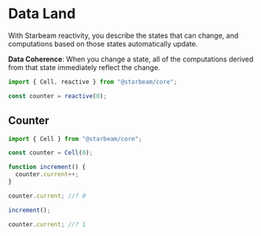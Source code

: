 # Data Land

With Starbeam reactivity, you describe the states that can change, and
computations based on those states automatically update.

**Data Coherence**: When you change a state, all of the computations derived
from that state immediately reflect the change.

```ts
import { Cell, reactive } from "@starbeam/core";

const counter = reactive(0);
```

## Counter

```ts
import { Cell } from "@starbeam/core";

const counter = Cell(0);

function increment() {
  counter.current++;
}

counter.current; //? 0

increment();

counter.current; //? 1
```
